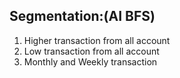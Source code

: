 ## Segmentation:(AI BFS)

1. Higher transaction from all account 
2. Low transaction from all account 
3. Monthly and Weekly transaction
